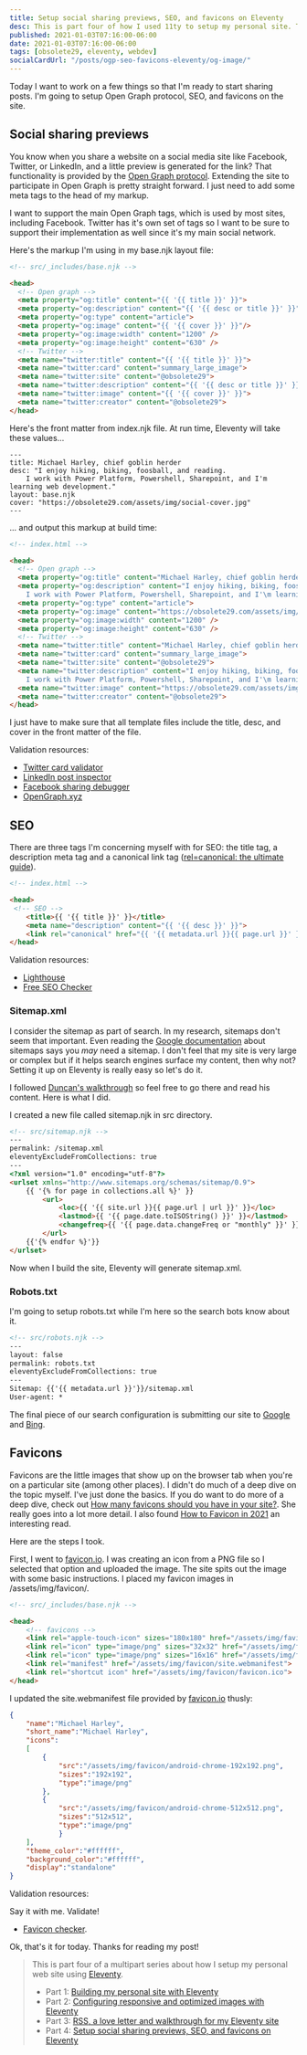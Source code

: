 ```yaml
---
title: Setup social sharing previews, SEO, and favicons on Eleventy
desc: This is part four of how I used 11ty to setup my personal site. This is how I setup open graph protocol, search and favicons.
published: 2021-01-03T07:16:00-06:00
date: 2021-01-03T07:16:00-06:00
tags: [obsolete29, eleventy, webdev]
socialCardUrl: "/posts/ogp-seo-favicons-eleventy/og-image/"
---
```

Today I want to work on a few things so that I'm ready to start sharing posts. I'm going to setup Open Graph protocol, SEO, and favicons on the site.

## Social sharing previews

You know when you share a website on a social media site like Facebook, Twitter, or LinkedIn, and a little preview is generated for the link? That functionality is provided by the [Open Graph protocol](https://ogp.me). Extending the site to participate in Open Graph is pretty straight forward. I just need to add some meta tags to the head of my markup.

I want to support the main Open Graph tags, which is used by most sites, including Facebook. Twitter has it's own set of tags so I want to be sure to support their implementation as well since it's my main social network.

Here's the markup I'm using in my base.njk layout file:

```html
<!-- src/_includes/base.njk -->

<head>
  <!-- Open graph -->
  <meta property="og:title" content="{{ '{{ title }}' }}">
  <meta property="og:description" content="{{ '{{ desc or title }}' }}">
  <meta property="og:type" content="article">
  <meta property="og:image" content="{{ '{{ cover }}' }}"/>
  <meta property="og:image:width" content="1200" />
  <meta property="og:image:height" content="630" />
  <!-- Twitter -->
  <meta name="twitter:title" content="{{ '{{ title }}' }}">
  <meta name="twitter:card" content="summary_large_image">
  <meta name="twitter:site" content="@obsolete29">
  <meta name="twitter:description" content="{{ '{{ desc or title }}' }}">
  <meta name="twitter:image" content="{{ '{{ cover }}' }}">
  <meta name="twitter:creator" content="@obsolete29">
</head>
```

Here's the front matter from index.njk file. At run time, Eleventy will take these values...

```text
---
title: Michael Harley, chief goblin herder
desc: "I enjoy hiking, biking, foosball, and reading. 
    I work with Power Platform, Powershell, Sharepoint, and I'm learning web development."
layout: base.njk
cover: "https://obsolete29.com/assets/img/social-cover.jpg"
---
```

... and output this markup at build time:

```html
<!-- index.html -->

<head>
  <!-- Open graph -->
  <meta property="og:title" content="Michael Harley, chief goblin herder">
  <meta property="og:description" content="I enjoy hiking, biking, foosball, and reading. 
    I work with Power Platform, Powershell, Sharepoint, and I'\m learning web development.">
  <meta property="og:type" content="article">
  <meta property="og:image" content="https://obsolete29.com/assets/img/social-cover.jpg"/>
  <meta property="og:image:width" content="1200" />
  <meta property="og:image:height" content="630" />
  <!-- Twitter -->
  <meta name="twitter:title" content="Michael Harley, chief goblin herder">
  <meta name="twitter:card" content="summary_large_image">
  <meta name="twitter:site" content="@obsolete29">
  <meta name="twitter:description" content="I enjoy hiking, biking, foosball, and reading. 
    I work with Power Platform, Powershell, Sharepoint, and I'\m learning web development.">
  <meta name="twitter:image" content="https://obsolete29.com/assets/img/social-cover.jpg">
  <meta name="twitter:creator" content="@obsolete29">
</head>
```

I just have to make sure that all template files include the title, desc, and cover in the front matter of the file.

Validation resources:

- [Twitter card validator](https://cards-dev.twitter.com/validator)
- [LinkedIn post inspector](https://www.linkedin.com/post-inspector/)
- [Facebook sharing debugger](https://developers.facebook.com/tools/debug/)
- [OpenGraph.xyz](https://www.opengraph.xyz/)

## SEO

There are three tags I'm concerning myself with for SEO: the title tag, a description meta tag and a canonical link tag ([rel=canonical: the ultimate guide](https://yoast.com/rel-canonical/)).

```html
<!-- index.html -->

<head>
 <!-- SEO -->
    <title>{{ '{{ title }}' }}</title>
    <meta name="description" content="{{ '{{ desc }}' }}">
    <link rel="canonical" href="{{ '{{ metadata.url }}{{ page.url }}' }}">
</head>
```

Validation resources:

- [Lighthouse](https://web.dev)
- [Free SEO Checker](https://www.seobility.net/en/seocheck/)

### Sitemap.xml

I consider the sitemap as part of search. In my research, sitemaps don't seem that important. Even reading the [Google documentation](https://developers.google.com/search/docs/advanced/sitemaps/overview) about sitemaps says you *may* need a sitemap. I don't feel that my site is very large or complex but if it helps search engines surface my content, then why not? Setting it up on Eleventy is really easy so let's do it.

I followed [Duncan's walkthrough](https://www.belter.io/eleventy-sitemap/) so feel free to go there and read his content. Here is what I did.

I created a new file called sitemap.njk in src directory.

```html
<!-- src/sitemap.njk -->
---
permalink: /sitemap.xml
eleventyExcludeFromCollections: true
---
<?xml version="1.0" encoding="utf-8"?>
<urlset xmlns="http://www.sitemaps.org/schemas/sitemap/0.9">
    {{ '{% for page in collections.all %}' }}
        <url>
            <loc>{{ '{{ site.url }}{{ page.url | url }}' }}</loc>
            <lastmod>{{ '{{ page.date.toISOString() }}' }}</lastmod>
            <changefreq>{{ '{{ page.data.changeFreq or "monthly" }}' }}</changefreq>
        </url>
    {{'{% endfor %}'}}
</urlset>
```

Now when I build the site, Eleventy will generate sitemap.xml.

### Robots.txt

I'm going to setup robots.txt while I'm here so the search bots know about it.

```html
<!-- src/robots.njk -->
---
layout: false
permalink: robots.txt
eleventyExcludeFromCollections: true
---
Sitemap: {{'{{ metadata.url }}'}}/sitemap.xml
User-agent: *
```

The final piece of our search configuration is submitting our site to [Google](https://search.google.com/search-console/about) and [Bing](https://www.bing.com/webmaster/home/mysites).

## Favicons

Favicons are the little images that show up on the browser tab when you're on a particular site (among other places). I didn't do much of a deep dive on the topic myself. I've just done the basics. If you do want to do more of a deep dive, check out [How many favicons should you have in your site?](https://jec.fyi/blog/favicons-manifest). She really goes into a lot more detail. I also found [How to Favicon in 2021](https://evilmartians.com/chronicles/how-to-favicon-in-2021-six-files-that-fit-most-needs) an interesting read.

Here are the steps I took.

First, I went to [favicon.io](https://favicon.io/). I was creating an icon from a PNG file so I selected that option and uploaded the image. The site spits out the image with some basic instructions. I placed my favicon images in /assets/img/favicon/.

```html
<!-- src/_includes/base.njk -->

<head>
    <!-- favicons -->
    <link rel="apple-touch-icon" sizes="180x180" href="/assets/img/favicon/apple-touch-icon.png">
    <link rel="icon" type="image/png" sizes="32x32" href="/assets/img/favicon/favicon-32x32.png">
    <link rel="icon" type="image/png" sizes="16x16" href="/assets/img/favicon/favicon-16x16.png">
    <link rel="manifest" href="/assets/img/favicon/site.webmanifest">
    <link rel="shortcut icon" href="/assets/img/favicon/favicon.ico">
</head>
```

I updated the site.webmanifest file provided by [favicon.io](http://favicon.io) thusly:

```json
{
    "name":"Michael Harley",
    "short_name":"Michael Harley",
    "icons":
    [
        {
            "src":"/assets/img/favicon/android-chrome-192x192.png",
            "sizes":"192x192",
            "type":"image/png"
        },
        {
            "src":"/assets/img/favicon/android-chrome-512x512.png",
            "sizes":"512x512",
            "type":"image/png"
            }
    ],
    "theme_color":"#ffffff",
    "background_color":"#ffffff",
    "display":"standalone"
}
```

Validation resources:

Say it with me. Validate!

- [Favicon checker](https://realfavicongenerator.net/favicon_checker).

Ok, that's it for today. Thanks for reading my post!

> This is part four of a multipart series about how I setup my personal web site using [Eleventy](https://11ty.dev).
> 
> - Part 1: [Building my personal site with Eleventy](/posts/building-my-personal-site-with-eleventy/)
> - Part 2: [Configuring responsive and optimized images with Eleventy](/posts/configuring-responsive-images-eleventy/)
> - Part 3: [RSS, a love letter and walkthrough for my Eleventy site](/posts/rss-on-eleventy/)
> - Part 4: [Setup social sharing previews, SEO, and favicons on Eleventy](/posts/ogp-seo-favicons-eleventy/)